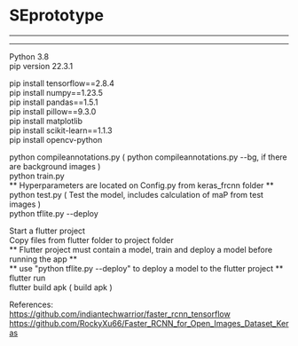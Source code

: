 # SEprototype  
-----------------------------------  
-----------------------------------  
Python 3.8  
pip version 22.3.1  

pip install tensorflow==2.8.4  
pip install numpy==1.23.5  
pip install pandas==1.5.1  
pip install pillow==9.3.0  
pip install matplotlib  
pip install scikit-learn==1.1.3  
pip install opencv-python  

python compileannotations.py ( python compileannotations.py --bg, if there are background images )  
python train.py  
** Hyperparameters are located on Config.py from keras_frcnn folder **  
python test.py ( Test the model, includes calculation of maP from test images )  
python tflite.py --deploy  

Start a flutter project   
Copy files from flutter folder to project folder  
** Flutter project must contain a model, train and deploy a model before running the app **  
** use "python tflite.py --deploy" to deploy a model to the flutter project **  
flutter run  
flutter build apk ( build apk )  

References:  
https://github.com/indiantechwarrior/faster_rcnn_tensorflow  
https://github.com/RockyXu66/Faster_RCNN_for_Open_Images_Dataset_Keras  
